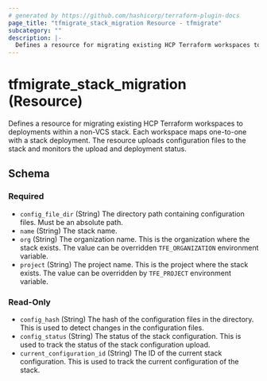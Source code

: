 ```yaml
---
# generated by https://github.com/hashicorp/terraform-plugin-docs
page_title: "tfmigrate_stack_migration Resource - tfmigrate"
subcategory: ""
description: |-
  Defines a resource for migrating existing HCP Terraform workspaces to deployments within a non-VCS stack. Each workspace maps one-to-one with a stack deployment. The resource uploads configuration files to the stack and monitors the upload and deployment status.
---
```


# tfmigrate_stack_migration (Resource)

Defines a resource for migrating existing HCP Terraform workspaces to deployments within a non-VCS stack. Each workspace maps one-to-one with a stack deployment. The resource uploads configuration files to the stack and monitors the upload and deployment status.



<!-- schema generated by tfplugindocs -->
## Schema

### Required

- `config_file_dir` (String) The directory path containing configuration files. Must be an absolute path.
- `name` (String) The stack name.
- `org` (String) The organization name. This is the organization where the stack exists. The value can be  overridden `TFE_ORGANIZATION` environment variable.
- `project` (String) The project name. This is the project where the stack exists. The value can be overridden by `TFE_PROJECT` environment variable.

### Read-Only

- `config_hash` (String) The hash of the configuration files in the directory. This is used to detect changes in the configuration files.
- `config_status` (String) The status of the stack configuration. This is used to track the status of the stack configuration upload.
- `current_configuration_id` (String) The ID of the current stack configuration. This is used to track the current configuration of the stack.
